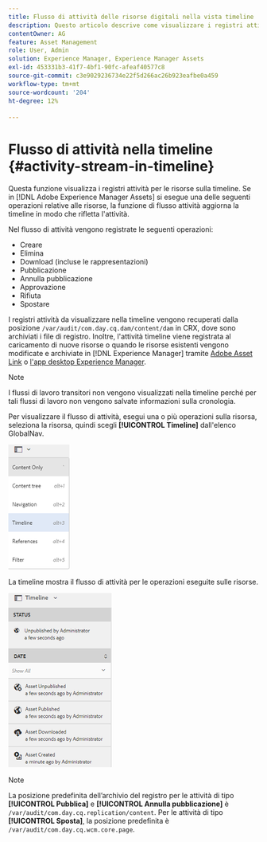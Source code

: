 ```yaml
---
title: Flusso di attività delle risorse digitali nella vista timeline
description: Questo articolo descrive come visualizzare i registri attività per le risorse sulla timeline.
contentOwner: AG
feature: Asset Management
role: User, Admin
solution: Experience Manager, Experience Manager Assets
exl-id: 453331b3-41f7-4bf1-90fc-afeaf40577c8
source-git-commit: c3e9029236734e22f5d266ac26b923eafbe0a459
workflow-type: tm+mt
source-wordcount: '204'
ht-degree: 12%

---
```


# Flusso di attività nella timeline {#activity-stream-in-timeline}

Questa funzione visualizza i registri attività per le risorse sulla timeline. Se in [!DNL Adobe Experience Manager Assets] si esegue una delle seguenti operazioni relative alle risorse, la funzione di flusso attività aggiorna la timeline in modo che rifletta l&#39;attività.

Nel flusso di attività vengono registrate le seguenti operazioni:

* Creare
* Elimina
* Download (incluse le rappresentazioni)
* Pubblicazione
* Annulla pubblicazione
* Approvazione
* Rifiuta
* Spostare

I registri attività da visualizzare nella timeline vengono recuperati dalla posizione `/var/audit/com.day.cq.dam/content/dam` in CRX, dove sono archiviati i file di registro. Inoltre, l&#39;attività timeline viene registrata al caricamento di nuove risorse o quando le risorse esistenti vengono modificate e archiviate in [!DNL Experience Manager] tramite [Adobe Asset Link](https://helpx.adobe.com/enterprise/admin-guide.html/enterprise/using/manage-assets-using-adobe-asset-link.ug.html) o [l&#39;app desktop Experience Manager](https://experienceleague.adobe.com/docs/experience-manager-desktop-app/using/release-notes.html).

>[!NOTE]
>
>I flussi di lavoro transitori non vengono visualizzati nella timeline perché per tali flussi di lavoro non vengono salvate informazioni sulla cronologia.

Per visualizzare il flusso di attività, esegui una o più operazioni sulla risorsa, seleziona la risorsa, quindi scegli **[!UICONTROL Timeline]** dall&#39;elenco GlobalNav.

![timeline-2](assets/timeline-2.png)

La timeline mostra il flusso di attività per le operazioni eseguite sulle risorse.

![flusso_attività](assets/activity_stream.png)

>[!NOTE]
>
>La posizione predefinita dell’archivio del registro per le attività di tipo **[!UICONTROL Pubblica]** e **[!UICONTROL Annulla pubblicazione]** è `/var/audit/com.day.cq.replication/content`. Per le attività di tipo **[!UICONTROL Sposta]**, la posizione predefinita è `/var/audit/com.day.cq.wcm.core.page`.
